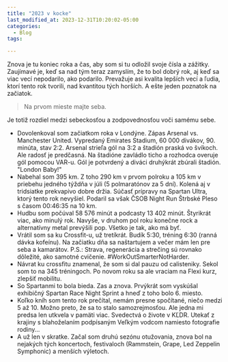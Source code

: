 ```yaml
---
title: "2023 v kocke"
last_modified_at: 2023-12-31T10:20:02-05:00
categories:
  - Blog
tags:

---
```


Znova je tu koniec roka a čas, aby som si tu odložil svoje čísla a zážitky. Zaujímavé je, keď sa nad
tým teraz zamyslím, že to bol dobrý rok, aj keď sa viac vecí nepodarilo, ako podarilo. Prevažuje asi
kvalita lepších vecí a ľudia, ktorí tento rok tvorili, nad kvantitou tých horších. A ešte jeden
poznatok na začiatok.

> Na prvom mieste majte seba.

Je totiž rozdiel medzi sebeckosťou a zodpovednosťou voči samému sebe.

- Dovolenkoval som začiatkom roka v Londýne. Zápas Arsenal vs. Manchester United. Vypredaný Emirates
  Stadium, 60 000 divákov, 90. minúta, stav 2:2. Arsenal strieľa gól na 3:2 a štadión praská vo
  švíkoch. Ale radosť je predčasná. Na štadióne zavládlo ticho a rozhodca overuje gól pomocou VAR-u.
  Gól je potvrdený a diváci druhýkrát zbúrali štadión. "London Baby!"
- Nabehal som 395 km. Z toho 290 km v prvom polroku a 105 km v priebehu jedného týždňa v júli (5
  polmaratónov za 5 dní). Kolená aj v tridsiatke prekvapivo dobre držia. Súčasť prípravy na Spartan 
  Ultra, ktorý tento rok nevyšiel. Podaril sa však ČSOB Night Run Štrbské Pleso s časom 00:46:35 na 10 km.
- Hudbu som počúval 58 576 minút a podcasty 13 402 minút. Štyrikrát viac, ako minulý rok. Navyše, v
  druhom pol roku konečne rock a alternatívny metal prevýšili pop. Všetko je tak, ako má byť.
- Vrátil som sa ku Crossfit-u, už tretíkrát. Budík 5:30, tréning 6:30 (ranná dávka kofeínu).
  Na začiatku dňa sa naštartujem a večer mám len pre seba a kamarátov. P.S.: Strava, regenerácia a
  strečing sú rovnako dôležité, ako samotné cvičenie. #WorkOutSmarterNotHarder.
- Návrat ku crossfitu znamenal, že som si dal pauzu od calisteniky. Sekol som to na 345 tréningoch.
  Po novom roku sa ale vraciam na Flexi kurz, zlepšiť mobilitu.
- So Spartanmi to bola bieda. Zas a znova. Prvýkrát som vyskúšal exhibičný Spartan Race Night Sprint 
  a hneď z toho bolo 6. miesto.
- Koľko kníh som tento rok prečítal, nemám presne spočítané, niečo medzi 5 až 10. Možno preto, že sa
  to stalo samozrejmosťou. Ale jedna mi predsa len utkvela v pamäti viac. Svedectvá o živote v KĽDR. 
  Utekať z krajiny s blahoželaním podpísaným Veľkým vodcom namiesto fotografie rodiny... 
- A už len v skratke. Začal som druhú sezónu otužovania, znova bol na nejakých tých koncertoch, festivaloch
  (Rammstein, Grape, Led Zeppelin Symphonic) a menších výletoch. 
